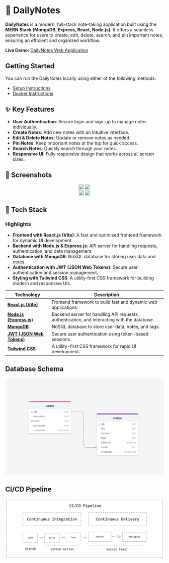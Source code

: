 # 📝 DailyNotes

**DailyNotes** is a modern, full-stack note-taking application built using the **MERN Stack (MongoDB, Express, React, Node.js)**. It offers a seamless experience for users to create, edit, delete, search, and pin important notes, ensuring an efficient and organized workflow. 

**Live Demo:** [DailyNotes Web Application](https://dailynotes-alikhere.vercel.app)

## Getting Started

You can run the DailyNotes locally using either of the following methods:
- [Setup Instructions](/Setup-Instruction.md)
- [Docker Instructions](/Docker-Instruction.md)


## ✨  Key Features
- **User Authentication**: Secure login and sign-up to manage notes individually.
- **Create Notes**: Add new notes with an intuitive interface.
- **Edit & Delete Notes**: Update or remove notes as needed.
- **Pin Notes**: Keep important notes at the top for quick access.
- **Search Notes**: Quickly search through your notes.
- **Responsive UI**: Fully responsive design that works across all screen sizes.

## 📸 Screenshots  

<div align="center">
  <img src="https://github.com/user-attachments/assets/9e1dd87b-1fde-4020-9810-58352d301bf2" width="45%"/>
  <img src="https://github.com/user-attachments/assets/7008b31c-47d5-47ac-8873-2577609bf68e" width="45%"/>
</div>

<div align="center">
  <img src="https://github.com/user-attachments/assets/09bb279a-728b-49be-96aa-1ce25a5a21e3" width="45%"/>
  <img src="https://github.com/user-attachments/assets/0399b682-8377-4cd6-9a90-1fef491b7c7f" width="45%"/>
</div>

## 🚀 Tech Stack

### Highlights

- **Frontend with React.js (Vite)**: A fast and optimized frontend framework for dynamic UI development.
- **Backend with Node.js & Express.js**: API server for handling requests, authentication, and data management.
- **Database with MongoDB**: NoSQL database for storing user data and notes.
- **Authentication with JWT (JSON Web Tokens)**: Secure user authentication and session management.
- **Styling with Tailwind CSS**: A utility-first CSS framework for building modern and responsive UIs.

| Technology                          | Description                                                                                         |
| ------------------------------------ | --------------------------------------------------------------------------------------------------- |
| [**React.js (Vite)**](https://reactjs.org/) | Frontend framework to build fast and dynamic web applications.                                      |
| [**Node.js (Express.js)**](https://nodejs.org/) | Backend server for handling API requests, authentication, and interacting with the database.        |
| [**MongoDB**](https://www.mongodb.com/) | NoSQL database to store user data, notes, and tags.                                                |
| [**JWT (JSON Web Tokens)**](https://jwt.io/) | Secure user authentication using token-based sessions.                                            |
| [**Tailwind CSS**](https://tailwindcss.com/) | A utility-first CSS framework for rapid UI development.                                             |


## Database Schema

![Database Schema](./docs/db-schema.png)


## CI/CD Pipeline

![CI/CD Pipeline](./docs/ci-cd.png)